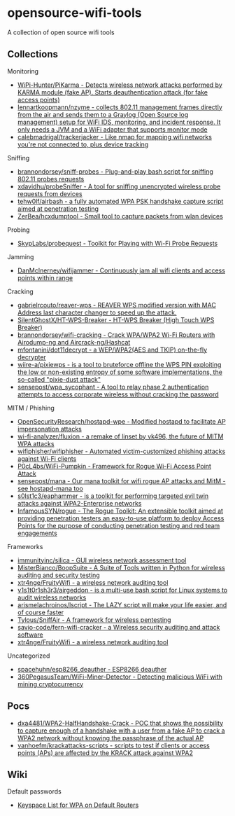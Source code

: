 # opensource-wifi-tools

A collection of open source wifi tools

## Collections

Monitoring

* [WiPi-Hunter/PiKarma - Detects wireless network attacks performed by KARMA module (fake AP). Starts deauthentication attack (for fake access points)](https://github.com/WiPi-Hunter/PiKarma)
* [lennartkoopmann/nzyme - collects 802.11 management frames directly from the air and sends them to a Graylog (Open Source log management) setup for WiFi IDS, monitoring, and incident response. It only needs a JVM and a WiFi adapter that supports monitor mode](https://github.com/lennartkoopmann/nzyme)
* [calebmadrigal/trackerjacker - Like nmap for mapping wifi networks you're not connected to, plus device tracking](https://github.com/calebmadrigal/trackerjacker)

Sniffing

* [brannondorsey/sniff-probes - Plug-and-play bash script for sniffing 802.11 probes requests](https://github.com/brannondorsey/sniff-probes)
* [xdavidhu/probeSniffer - A tool for sniffing unencrypted wireless probe requests from devices](https://github.com/xdavidhu/probeSniffer)
* [tehw0lf/airbash - a fully automated WPA PSK handshake capture script aimed at penetration testing](https://github.com/tehw0lf/airbash)
* [ZerBea/hcxdumptool - Small tool to capture packets from wlan devices](https://github.com/ZerBea/hcxdumptool)

Probing

* [SkypLabs/probequest - Toolkit for Playing with Wi-Fi Probe Requests](https://github.com/SkypLabs/probequest)

Jamming

* [DanMcInerney/wifijammer - Continuously jam all wifi clients and access points within range](https://github.com/DanMcInerney/wifijammer)

Cracking

* [gabrielrcouto/reaver-wps - REAVER WPS modified version with MAC Address last character changer to speed up the attack.](https://github.com/gabrielrcouto/reaver-wps)
* [SilentGhostX/HT-WPS-Breaker - HT-WPS Breaker (High Touch WPS Breaker)](https://github.com/SilentGhostX/HT-WPS-Breaker)
* [brannondorsey/wifi-cracking - Crack WPA/WPA2 Wi-Fi Routers with Airodump-ng and Aircrack-ng/Hashcat ](https://github.com/brannondorsey/wifi-cracking)
* [mfontanini/dot11decrypt - a WEP/WPA2(AES and TKIP) on-the-fly decrypter](https://github.com/mfontanini/dot11decrypt)
* [wiire-a/pixiewps - is a tool to bruteforce offline the WPS PIN exploiting the low or non-existing entropy of some software implementations, the so-called "pixie-dust attack"](https://github.com/wiire-a/pixiewps)
* [sensepost/wpa_sycophant - A tool to relay phase 2 authentication attempts to access corporate wireless without cracking the password](https://github.com/sensepost/wpa_sycophant)

MITM / Phishing

* [OpenSecurityResearch/hostapd-wpe - Modified hostapd to facilitate AP impersonation attacks](https://github.com/OpenSecurityResearch/hostapd-wpe)
* [wi-fi-analyzer/fluxion - a remake of linset by vk496, the future of MITM WPA attacks](https://github.com/wi-fi-analyzer/fluxion)
* [wifiphisher/wifiphisher - Automated victim-customized phishing attacks against Wi-Fi clients](https://github.com/wifiphisher/wifiphisher)
* [P0cL4bs/WiFi-Pumpkin - Framework for Rogue Wi-Fi Access Point Attack](https://github.com/P0cL4bs/WiFi-Pumpkin)
* [sensepost/mana - Our mana toolkit for wifi rogue AP attacks and MitM - see hostapd-mana too](https://github.com/sensepost/mana)
* [s0lst1c3/eaphammer - is a toolkit for performing targeted evil twin attacks against WPA2-Enterprise networks](https://github.com/s0lst1c3/eaphammer)
* [InfamousSYN/rogue - The Rogue Toolkit: An extensible toolkit aimed at providing penetration testers an easy-to-use platform to deploy Access Points for the purpose of conducting penetration testing and red team engagements](https://github.com/InfamousSYN/rogue)

Frameworks

* [immunityinc/silica - GUI wireless network assessment tool](https://www.immunityinc.com/products/silica/)
* [MisterBianco/BoopSuite - A Suite of Tools written in Python for wireless auditing and security testing](https://github.com/MisterBianco/BoopSuite)
* [xtr4nge/FruityWifi - a wireless network auditing tool](https://github.com/xtr4nge/FruityWifi)
* [v1s1t0r1sh3r3/airgeddon - is a multi-use bash script for Linux systems to audit wireless networks](https://github.com/v1s1t0r1sh3r3/airgeddon)
* [arismelachroinos/lscript - The LAZY script will make your life easier, and of course faster](https://github.com/arismelachroinos/lscript)
* [Tylous/SniffAir - A framework for wireless pentesting](https://github.com/Tylous/SniffAir)
* [savio-code/fern-wifi-cracker - a Wireless security auditing and attack software](https://github.com/savio-code/fern-wifi-cracker)
* [xtr4nge/FruityWifi - a wireless network auditing tool](https://github.com/xtr4nge/FruityWifi)

Uncategorized

* [spacehuhn/esp8266_deauther - ESP8266 deauther](https://github.com/spacehuhn/esp8266_deauther)
* [360PegasusTeam/WiFi-Miner-Detector - Detecting malicious WiFi with mining cryptocurrency](https://github.com/360PegasusTeam/WiFi-Miner-Detector)

## Pocs

* [dxa4481/WPA2-HalfHandshake-Crack - POC that shows the possibility to capture enough of a handshake with a user from a fake AP to crack a WPA2 network without knowing the passphrase of the actual AP](https://github.com/dxa4481/WPA2-HalfHandshake-Crack)
* [vanhoefm/krackattacks-scripts - scripts to test if clients or access points (APs) are affected by the KRACK attack against WPA2](https://github.com/vanhoefm/krackattacks-scripts)

## Wiki

Default passwords

* [Keyspace List for WPA on Default Routers](https://hashcat.net/forum/thread-6170.html)




